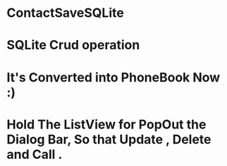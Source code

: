 # ContactSaveSQLite
# SQLite Crud operation
# It's Converted into PhoneBook Now :) 
# Hold The ListView for PopOut the Dialog Bar, So that Update , Delete and Call .
